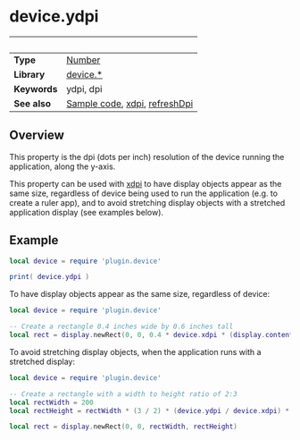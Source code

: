 # device.ydpi

|                      | &nbsp; 
| -------------------- | ---------------------------------------------------------------
| __Type__             | [Number](http://docs.coronalabs.com/api/type/Number.html)
| __Library__          | [device.*](Readme.markdown)
| __Keywords__         | ydpi, dpi
| __See also__         | [Sample code](sample.lua), [xdpi](xdpi.markdown), [refreshDpi](refreshDpi.markdown)


## Overview

This property is the dpi (dots per inch) resolution of the device running the application, along the y-axis.

This property can be used with [xdpi](xdpi.markdown) to have display objects appear as the same size, regardless of device being used to run the application (e.g. to create a ruler app), and to avoid stretching display objects with a stretched application display (see examples below).


## Example
 
``````lua
local device = require 'plugin.device'

print( device.ydpi )
``````

To have display objects appear as the same size, regardless of device:
``````lua
local device = require 'plugin.device'

-- Create a rectangle 0.4 inches wide by 0.6 inches tall
local rect = display.newRect(0, 0, 0.4 * device.xdpi * (display.contentWidth / display.pixelWidth), 0.6 * device.ydpi * (display.contentHeight / display.pixelHeight))
``````

To avoid stretching display objects, when the application runs with a stretched display:
``````lua
local device = require 'plugin.device'

-- Create a rectangle with a width to height ratio of 2:3
local rectWidth = 200
local rectHeight = rectWidth * (3 / 2) * (device.ydpi / device.xdpi) * ((display.contentHeight / display.pixelHeight) / (display.contentWidth / display.pixelWidth))

local rect = display.newRect(0, 0, rectWidth, rectHeight)
``````
